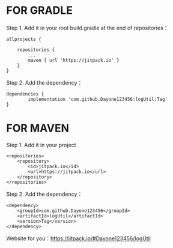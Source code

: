 # FOR GRADLE
Step 1. Add it in your root build.gradle at the end of repositories：

   	allprojects {  
	
		repositories {
			...
			maven { url 'https://jitpack.io' }
		}
	}
	
	
Step 2. Add the dependency：

	dependencies {
	        implementation 'com.github.Dayone123456:logUtil:Tag'
	}


# FOR MAVEN
Step 1. Add it in your project

	<repositories>
		<repository>
		    <id>jitpack.io</id>
		    <url>https://jitpack.io</url>
		</repository>
	</repositories>

Step 2. Add the dependency：

	<dependency>
	    <groupId>com.github.Dayone123456</groupId>
	    <artifactId>logUtil</artifactId>
	    <version>Tag</version>
	</dependency>

Website for you：https://jitpack.io/#Dayone123456/logUtil

